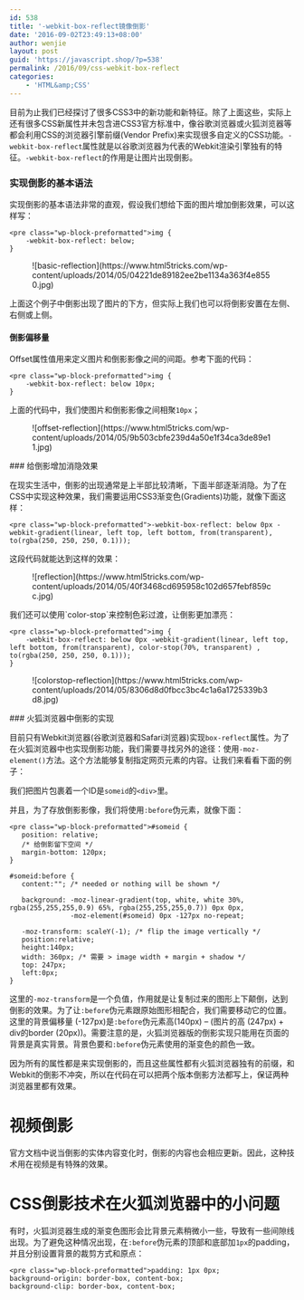 ```yaml
---
id: 538
title: '-webkit-box-reflect镜像倒影'
date: '2016-09-02T23:49:13+08:00'
author: wenjie
layout: post
guid: 'https://javascript.shop/?p=538'
permalink: /2016/09/css-webkit-box-reflect
categories:
    - 'HTML&amp;CSS'
---
```


目前为止我们已经探讨了很多CSS3中的新功能和新特征。除了上面这些，实际上还有很多CSS新属性并未包含进CSS3官方标准中，像谷歌浏览器或火狐浏览器等都会利用CSS的浏览器引擎前缀(Vendor Prefix)来实现很多自定义的CSS功能。`-webkit-box-reflect`属性就是以谷歌浏览器为代表的Webkit渲染引擎独有的特征。`-webkit-box-reflect`的作用是让图片出现倒影。

### 实现倒影的基本语法

实现倒影的基本语法非常的直观，假设我们想给下面的图片增加倒影效果，可以这样写：

```
<pre class="wp-block-preformatted">img {
    -webkit-box-reflect: below;
}
```

<figure class="wp-block-image">![basic-reflection](https://www.html5tricks.com/wp-content/uploads/2014/05/04221de89182ee2be1134a363f4e8550.jpg)</figure>上面这个例子中倒影出现了图片的下方，但实际上我们也可以将倒影安置在左侧、右侧或上侧。

#### 倒影偏移量

Offset属性值用来定义图片和倒影影像之间的间距。参考下面的代码：

```
<pre class="wp-block-preformatted">img {
    -webkit-box-reflect: below 10px;
}
```

上面的代码中，我们使图片和倒影影像之间相聚`10px`；

<figure class="wp-block-image">![offset-reflection](https://www.html5tricks.com/wp-content/uploads/2014/05/9b503cbfe239d4a50e1f34ca3de89e11.jpg)</figure>### 给倒影增加消隐效果

在现实生活中，倒影的出现通常是上半部比较清晰，下面半部逐渐消隐。为了在CSS中实现这种效果，我们需要运用CSS3渐变色(Gradients)功能，就像下面这样：

```
<pre class="wp-block-preformatted">-webkit-box-reflect: below 0px -webkit-gradient(linear, left top, left bottom, from(transparent), to(rgba(250, 250, 250, 0.1)));
```

这段代码就能达到这样的效果：

<figure class="wp-block-image">![reflection](https://www.html5tricks.com/wp-content/uploads/2014/05/40f3468cd695958c102d657febf859cc.jpg)</figure>我们还可以使用`color-stop`来控制色彩过渡，让倒影更加漂亮：

```
<pre class="wp-block-preformatted">img {
	-webkit-box-reflect: below 0px -webkit-gradient(linear, left top, left bottom, from(transparent), color-stop(70%, transparent) , to(rgba(250, 250, 250, 0.1)));
}
```

<figure class="wp-block-image">![colorstop-reflection](https://www.html5tricks.com/wp-content/uploads/2014/05/8306d8d0fbcc3bc4c1a6a1725339b3d8.jpg)</figure>### 火狐浏览器中倒影的实现

目前只有Webkit浏览器(谷歌浏览器和Safari浏览器)实现`box-reflect`属性。为了在火狐浏览器中也实现倒影功能，我们需要寻找另外的途径：使用`-moz-element()`方法。这个方法能够复制指定网页元素的内容。让我们来看看下面的例子：

我们把图片包裹着一个ID是`someid`的`<div>`里。

并且，为了存放倒影影像，我们将使用`:before`伪元素，就像下面：

```
<pre class="wp-block-preformatted">#someid {
   position: relative;
   /* 给倒影留下空间 */
   margin-bottom: 120px;
}

#someid:before {
   content:""; /* needed or nothing will be shown */

   background: -moz-linear-gradient(top, white, white 30%, rgba(255,255,255,0.9) 65%, rgba(255,255,255,0.7)) 0px 0px, 
               -moz-element(#someid) 0px -127px no-repeat;

   -moz-transform: scaleY(-1); /* flip the image vertically */
   position:relative;
   height:140px;
   width: 360px; /* 需要 > image width + margin + shadow */
   top: 247px;
   left:0px;
}
```

这里的`-moz-transform`是一个负值，作用就是让复制过来的图形上下颠倒，达到倒影的效果。为了让`:before`伪元素跟原始图形相配合，我们需要移动它的位置。这里的背景偏移量 (-127px)是`:before`伪元素高(140px) – (图片的高 (247px) + div的border (20px))。需要注意的是，火狐浏览器版的倒影实现只能用在页面的背景是真实背景。背景色要和`:before`伪元素使用的渐变色的颜色一致。

因为所有的属性都是来实现倒影的，而且这些属性都有火狐浏览器独有的前缀，和Webkit的倒影不冲突，所以在代码在可以把两个版本倒影方法都写上，保证两种浏览器里都有效果。

# 视频倒影

官方文档中说当倒影的实体内容变化时，倒影的内容也会相应更新。因此，这种技术用在视频是有特殊的效果。

# CSS倒影技术在火狐浏览器中的小问题

有时，火狐浏览器生成的渐变色图形会比背景元素稍微小一些，导致有一些间隙线出现。为了避免这种情况出现，在`:before`伪元素的顶部和底部加`1px`的padding，并且分别设置背景的裁剪方式和原点：

```
<pre class="wp-block-preformatted">padding: 1px 0px;
background-origin: border-box, content-box;
background-clip: border-box, content-box;
```